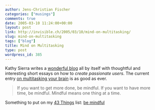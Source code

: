 ```yaml
---
author: Jens-Christian Fischer
categories: ["musings"]
comments: true
date: 2005-03-10 11:24:00+00:00
layout: post
link: http://invisible.ch/2005/03/10/mind-on-multitasking/
slug: mind-on-multitasking
tags: ["blog"]
title: Mind on Multitasking
type: post
wordpress_id: 385
---
```


Kathy Sierra writes a [wonderful blog][1] all by itself with thoughtful and interesting short essays on how to *create passionate users*. The current entry [on multitasking your brain][2] is as good as ever.

> If you want to get more done, be mindful.
> If you want to have more time, be mindful.
> Mindful means one thing at a time.

Something to put on my [43 Things][3] list: [be mindful][4]


[1]: http://headrush.typepad.com/creating_passionate_users/
[2]: http://headrush.typepad.com/creating_passionate_users/2005/03/your_brain_on_m.html
[3]: http://www.43things.com/
[4]: http://www.43things.com/things/view/20002
